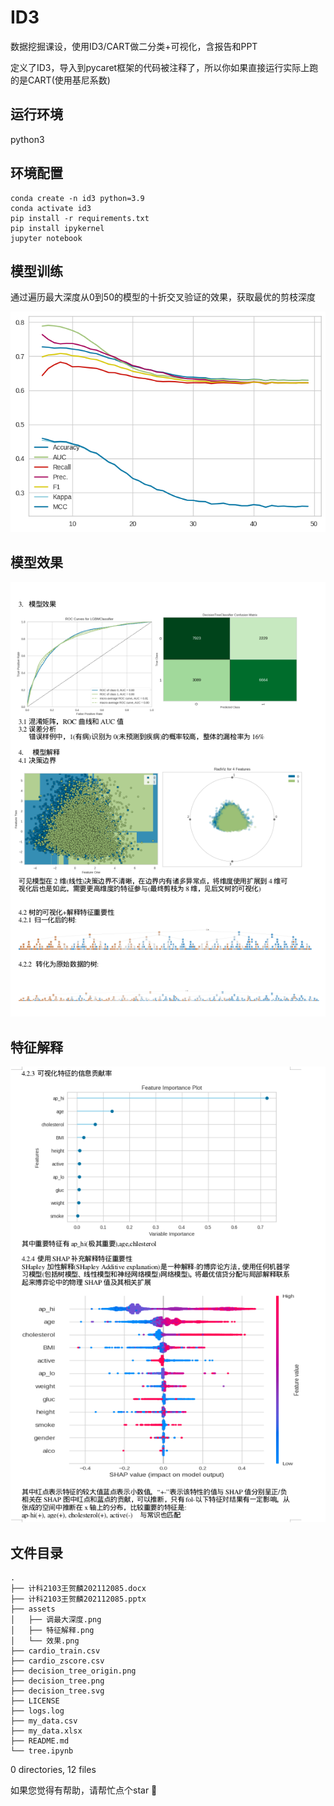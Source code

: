 # ID3
数据挖掘课设，使用ID3/CART做二分类+可视化，含报告和PPT

定义了ID3，导入到pycaret框架的代码被注释了，所以你如果直接运行实际上跑的是CART(使用基尼系数)

## 运行环境
python3

## 环境配置

```
conda create -n id3 python=3.9
conda activate id3
pip install -r requirements.txt
pip install ipykernel
jupyter notebook
```

## 模型训练
通过遍历最大深度从0到50的模型的十折交叉验证的效果，获取最优的剪枝深度

![image](assets/调最大深度.png)

## 模型效果

![image](assets/效果.png)

## 特征解释
![image](assets/特征解释.png)

## 文件目录
```
.
├── 计科2103王贺麟202112085.docx
├── 计科2103王贺麟202112085.pptx
├── assets
│   ├── 调最大深度.png
│   ├── 特征解释.png
│   └── 效果.png
├── cardio_train.csv
├── cardio_zscore.csv
├── decision_tree_origin.png
├── decision_tree.png
├── decision_tree.svg
├── LICENSE
├── logs.log
├── my_data.csv
├── my_data.xlsx
├── README.md
└── tree.ipynb
```
0 directories, 12 files

如果您觉得有帮助，请帮忙点个star 🌟 
